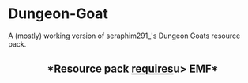 # Dungeon-Goat
A (mostly) working version of  seraphim291_'s Dungeon Goats resource pack.

<h2 style="text-align: center;">*Resource pack <u>requires</u>u> EMF*</h2>
